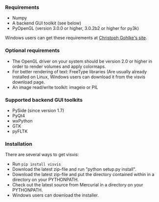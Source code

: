 ### Requirements ###
  * Numpy
  * A backend GUI toolkit (see below)
  * PyOpenGL (version 3.0.0 or higher, 3.0.2b2 or higher for py3k)

Windows users can get these requirements at [Christoph Gohlke's site](http://www.lfd.uci.edu/~gohlke/pythonlibs/#numpy).

### Optional requirements ###
  * The OpenGL driver on your system should be version 2.0 or higher in order to render volumes and apply colormaps.
  * For better rendering of text: FreeType libraries (Are usually already installed on Linux, Windows users can download it from the visvis download page.
  * An image read/write toolkit: imageio or PIL


### Supported backend GUI toolkits ###
  * PySide (since version 1.7)
  * PyQt4
  * wxPython
  * GTK
  * pyFLTK

### Installation ###

There are several ways to get visvis:
  * Run `pip install visvis`
  * Download the latest zip-file and run "python setup.py install".
  * Download the latest zip-file and put the directory contained within in a directory on your PYTHONPATH.
  * Check out the latest source from Mercurial in a directory on your PYTHONPATH.
  * Windows users can download the installer.